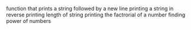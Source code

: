 function that prints a string followed by a new line
printing a string in reverse
printing length of string
printing the factrorial of a number
finding power of numbers
